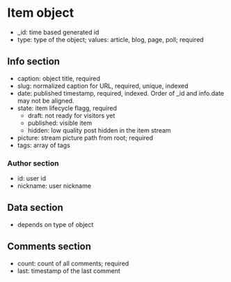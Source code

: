 # Item object
* _id: time based generated id 
* type: type of the object; values: article, blog, page, poll; required

## Info section
* caption: object title, required
* slug: normalized caption for URL, required, unique, indexed
* date: published timestamp, required, indexed. Order of _id and info.date may not be aligned.
* state: item lifecycle flagg, required
  * draft: not ready for visitors yet 
  * published: visible item
  * hidden: low quality post hidden in the item stream
* picture: stream picture path from root; required
* tags: array of tags

### Author section
* id: user id
* nickname: user nickname

## Data section
* depends on type of object

## Comments section
* count: count of all comments; required
* last: timestamp of the last comment
